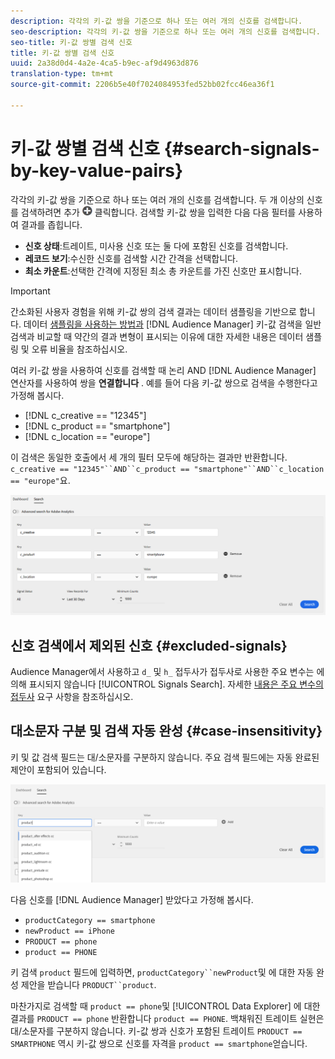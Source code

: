 ```yaml
---
description: 각각의 키-값 쌍을 기준으로 하나 또는 여러 개의 신호를 검색합니다.
seo-description: 각각의 키-값 쌍을 기준으로 하나 또는 여러 개의 신호를 검색합니다.
seo-title: 키-값 쌍별 검색 신호
title: 키-값 쌍별 검색 신호
uuid: 2a38d0d4-4a2e-4ca5-b9ec-af9d4963d876
translation-type: tm+mt
source-git-commit: 2206b5e40f7024084953fed52bb02fcc46ea36f1

---
```



# 키-값 쌍별 검색 신호 {#search-signals-by-key-value-pairs}

각각의 키-값 쌍을 기준으로 하나 또는 여러 개의 신호를 검색합니다.
두 개 이상의 신호를 검색하려면 추가 ![단추를](assets/icon_add.png) 클릭합니다. 검색할 키-값 쌍을 입력한 다음 다음 필터를 사용하여 결과를 좁힙니다.

* **신호 상태**:트레이트, 미사용 신호 또는 둘 다에 포함된 신호를 검색합니다.
* **레코드 보기**:수신한 신호를 검색할 시간 간격을 선택합니다.
* **최소 카운트**:선택한 간격에 지정된 최소 총 카운트를 가진 신호만 표시합니다.

>[!IMPORTANT]
>
>간소화된 사용자 경험을 위해 키-값 쌍의 검색 결과는 데이터 샘플링을 기반으로 합니다. 데이터 [샘플링을 사용하는 방법과](/help/using/reporting/report-sampling.md) [!DNL Audience Manager] 키-값 검색을 일반 검색과 비교할 때 약간의 결과 변형이 표시되는 이유에 대한 자세한 내용은 데이터 샘플링 및 오류 비율을 참조하십시오.

여러 키-값 쌍을 사용하여 신호를 검색할 때 논리 AND [!DNL Audience Manager] 연산자를 사용하여 쌍을 **연결합니다** . 예를 들어 다음 키-값 쌍으로 검색을 수행한다고 가정해 봅시다.

* [!DNL c_creative == "12345"]
* [!DNL c_product == "smartphone"]
* [!DNL c_location == "europe"]

이 검색은 동일한 호출에서 세 개의 필터 모두에 해당하는 결과만 반환합니다. `c_creative == "12345"``AND``c_product == "smartphone"``AND``c_location == "europe"`요.

![](assets/signals-search.png)

## 신호 검색에서 제외된 신호 {#excluded-signals}

Audience Manager에서 사용하고 `d_` 및 `h_` 접두사가 접두사로 사용한 주요 변수는 에 의해 표시되지 않습니다 [!UICONTROL Signals Search]. 자세한 [내용은 주요 변수의 접두사](../../traits/trait-variable-prefixes.md) 요구 사항을 참조하십시오.

## 대소문자 구분 및 검색 자동 완성 {#case-insensitivity}

키 및 값 검색 필드는 대/소문자를 구분하지 않습니다. 주요 검색 필드에는 자동 완료된 제안이 포함되어 있습니다.

![](assets/signal-search-suggestions.png)

다음 신호를 [!DNL Audience Manager] 받았다고 가정해 봅시다.

* `productCategory == smartphone`
* `newProduct == iPhone`
* `PRODUCT == phone`
* `product == PHONE`

키 검색 `product` 필드에 입력하면, `productCategory``newProduct`및 에 대한 자동 완성 제안을 받습니다 `PRODUCT``product`.

마찬가지로 검색할 때 `product == phone`및 [!UICONTROL Data Explorer] 에 대한 결과를 `PRODUCT == phone` 반환합니다 `product == PHONE`.
백채워진 트레이트 실현은 대/소문자를 구분하지 않습니다. 키-값 쌍과 신호가 포함된 트레이트 `PRODUCT == SMARTPHONE` 역시 키-값 쌍으로 신호를 자격을 `product == smartphone`얻습니다.